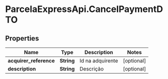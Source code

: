 # ParcelaExpressApi.CancelPaymentDTO

## Properties

Name | Type | Description | Notes
------------ | ------------- | ------------- | -------------
**acquirer_reference** | **String** | Id na adquirente | [optional] 
**description** | **String** | Descrição | [optional] 


